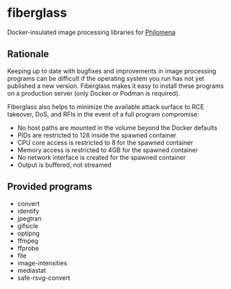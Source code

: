 # fiberglass

Docker-insulated image processing libraries for [Philomena](https://github.com/derpibooru/philomena)

## Rationale

Keeping up to date with bugfixes and improvements in image processing programs can be difficult if the operating system you run has not yet published a new version. Fiberglass makes it easy to install these programs on a production server (only Docker or Podman is required).

Fiberglass also helps to minimize the available attack surface to RCE takeover, DoS, and RFIs in the event of a full program compromise:

- No host paths are mounted in the volume beyond the Docker defaults
- PIDs are restricted to 128 inside the spawned container
- CPU core access is restricted to 8 for the spawned container
- Memory access is restricted to 4GB for the spawned container
- No network interface is created for the spawned container
- Output is buffered, not streamed

## Provided programs

- convert
- identify
- jpegtran
- gifsicle
- optipng
- ffmpeg
- ffprobe
- file
- image-intensities
- mediastat
- safe-rsvg-convert
